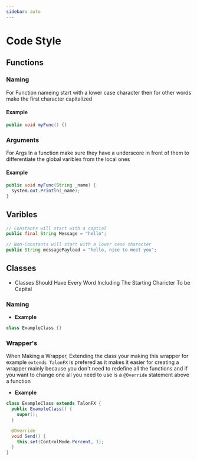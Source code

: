 ```yaml
---
sidebar: auto
---
```


# Code Style

## Functions

### Naming

For Function nameing start with a lower case character then for other words make the first character capitalized

#### Example

```java
public void myFunc() {}
```

### Arguments

For Args In a function make sure they have a underscore in front of them to differentiate the global varibles from the local ones

#### Example

```java
public void myFunc(String _name) {
  system.out.Println(_name);
}
```

<!-- ----------------------------------------------------------------------- -->
<!--                            end of functions                             -->
<!-- ----------------------------------------------------------------------- -->

## Varibles

<!-- ### Global Varibles -->

```java
// Constants will start with a captial
public final String Message = "hello";

// Non-Constants will start with a lower case character
public String messagePayload = "hello, nice to meet you";
```

<!-- ----------------------------------------------------------------------- -->
<!--                             end of varibles                             -->
<!-- ----------------------------------------------------------------------- -->

## Classes

- Classes Should Have Every Word Including The Starting Charicter To be Capital

### Naming

- **Example**

```java
class ExampleClass {}
```

### Wrapper's

When Making a Wrapper, Extending the class your making this wrapper for example `extends TalonFX` is prefered as it makes it easier for creating a wrapper mainly because you don't need to redefine all the functions and if you want to change one all you need to use is a `@Override` statement above a function

- **Example**

```java
class ExampleClass extends TalonFX {
  public ExampleClass() {
    super();
  }

  @Override
  void Send() {
    this.set(ControlMode.Percent, 1);
  }
}
```
